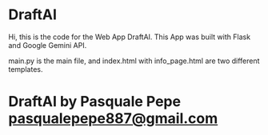 # DraftAI
Hi,
this is the code for the Web App DraftAI.
This App was built with Flask and Google Gemini API.

main.py is the main file, and index.html with info_page.html are two different templates. 

# DraftAI by Pasquale Pepe pasqualepepe887@gmail.com